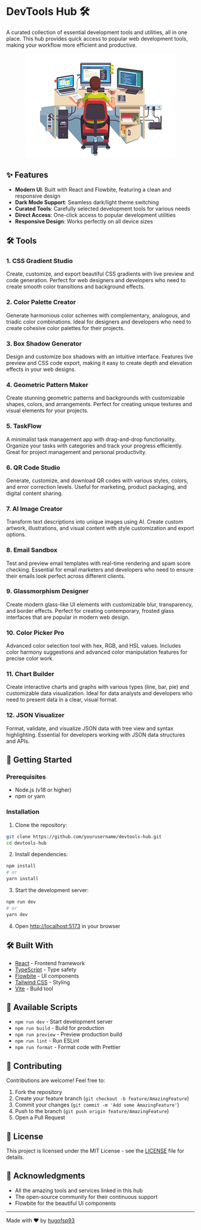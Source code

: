 # DevTools Hub 🛠️

A curated collection of essential development tools and utilities, all in one place. This hub provides quick access to popular web development tools, making your workflow more efficient and productive.

<div align="center">
  <img src="public/code.png" alt="DevTools Hub Preview" />
</div>

## ✨ Features

- **Modern UI**: Built with React and Flowbite, featuring a clean and responsive design
- **Dark Mode Support**: Seamless dark/light theme switching
- **Curated Tools**: Carefully selected development tools for various needs
- **Direct Access**: One-click access to popular development utilities
- **Responsive Design**: Works perfectly on all device sizes

## 🛠️ Tools

### 1. CSS Gradient Studio
Create, customize, and export beautiful CSS gradients with live preview and code generation. Perfect for web designers and developers who need to create smooth color transitions and background effects.

### 2. Color Palette Creator
Generate harmonious color schemes with complementary, analogous, and triadic color combinations. Ideal for designers and developers who need to create cohesive color palettes for their projects.

### 3. Box Shadow Generator
Design and customize box shadows with an intuitive interface. Features live preview and CSS code export, making it easy to create depth and elevation effects in your web designs.

### 4. Geometric Pattern Maker
Create stunning geometric patterns and backgrounds with customizable shapes, colors, and arrangements. Perfect for creating unique textures and visual elements for your projects.

### 5. TaskFlow
A minimalist task management app with drag-and-drop functionality. Organize your tasks with categories and track your progress efficiently. Great for project management and personal productivity.

### 6. QR Code Studio
Generate, customize, and download QR codes with various styles, colors, and error correction levels. Useful for marketing, product packaging, and digital content sharing.

### 7. AI Image Creator
Transform text descriptions into unique images using AI. Create custom artwork, illustrations, and visual content with style customization and export options.

### 8. Email Sandbox
Test and preview email templates with real-time rendering and spam score checking. Essential for email marketers and developers who need to ensure their emails look perfect across different clients.

### 9. Glassmorphism Designer
Create modern glass-like UI elements with customizable blur, transparency, and border effects. Perfect for creating contemporary, frosted glass interfaces that are popular in modern web design.

### 10. Color Picker Pro
Advanced color selection tool with hex, RGB, and HSL values. Includes color harmony suggestions and advanced color manipulation features for precise color work.

### 11. Chart Builder
Create interactive charts and graphs with various types (line, bar, pie) and customizable data visualization. Ideal for data analysts and developers who need to present data in a clear, visual format.

### 12. JSON Visualizer
Format, validate, and visualize JSON data with tree view and syntax highlighting. Essential for developers working with JSON data structures and APIs.

## 🚀 Getting Started

### Prerequisites

- Node.js (v18 or higher)
- npm or yarn

### Installation

1. Clone the repository:
```bash
git clone https://github.com/yourusername/devtools-hub.git
cd devtools-hub
```

2. Install dependencies:
```bash
npm install
# or
yarn install
```

3. Start the development server:
```bash
npm run dev
# or
yarn dev
```

4. Open [http://localhost:5173](http://localhost:5173) in your browser

## 🛠️ Built With

- [React](https://reactjs.org/) - Frontend framework
- [TypeScript](https://www.typescriptlang.org/) - Type safety
- [Flowbite](https://flowbite.com/) - UI components
- [Tailwind CSS](https://tailwindcss.com/) - Styling
- [Vite](https://vitejs.dev/) - Build tool

## 📝 Available Scripts

- `npm run dev` - Start development server
- `npm run build` - Build for production
- `npm run preview` - Preview production build
- `npm run lint` - Run ESLint
- `npm run format` - Format code with Prettier

## 🤝 Contributing

Contributions are welcome! Feel free to:

1. Fork the repository
2. Create your feature branch (`git checkout -b feature/AmazingFeature`)
3. Commit your changes (`git commit -m 'Add some AmazingFeature'`)
4. Push to the branch (`git push origin feature/AmazingFeature`)
5. Open a Pull Request

## 📄 License

This project is licensed under the MIT License - see the [LICENSE](LICENSE) file for details.

## 🙏 Acknowledgments

- All the amazing tools and services linked in this hub
- The open-source community for their continuous support
- Flowbite for the beautiful UI components

---

Made with ❤️ by [hugofsp93](https://github.com/Hugofsp93)
